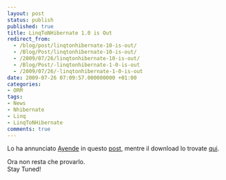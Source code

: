 ```yaml
---
layout: post
status: publish
published: true
title: LinqToNHibernate 1.0 is Out
redirect_from: 
  - /blog/post/linqtonhibernate-10-is-out/
  - /Blog/Post/linqtonhibernate-10-is-out/
  - /2009/07/26/linqtonhibernate-10-is-out/
  - /Blog/Post/-linqtonhibernate-1-0-is-out
  - /2009/07/26/-linqtonhibernate-1-0-is-out
date: 2009-07-26 07:09:57.000000000 +01:00
categories:
- ORM
tags:
- News
- Nhibernate
- Linq
- LinqToNHibernate
comments: true
---
```

<p>Lo ha annunciato <a title="Ayende's Blog" href="http://ayende.com" rel="nofollow" target="_blank">Ayende</a> in questo <a title="NHibernate Linq 1.0 released" href="http://ayende.com/Blog/archive/2009/07/26/nhibernate-linq-1.0-released.aspx" rel="nofollow" target="_blank">post</a>, mentre il download lo trovate <a title="Linq To NHibernate" href="http://sourceforge.net/projects/nhibernate/files/NHibernate/2.1.0.GA/NHibernate.Linq-1.0.0.GA-bin.zip/download" rel="nofollow" target="_blank">qui</a>.</p>
<p>Ora non resta che provarlo.   <br />
Stay Tuned!</p>
